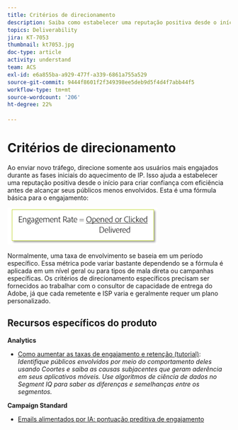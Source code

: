 ```yaml
---
title: Critérios de direcionamento
description: Saiba como estabelecer uma reputação positiva desde o início para criar confiança com eficiência antes de alcançar seus públicos menos envolvidos.
topics: Deliverability
jira: KT-7053
thumbnail: kt7053.jpg
doc-type: article
activity: understand
team: ACS
exl-id: e6a855ba-a929-477f-a339-6861a755a529
source-git-commit: 9444f8601f2f349398ee5deb9d5f4d4f7abb44f5
workflow-type: tm+mt
source-wordcount: '206'
ht-degree: 22%

---
```


# Critérios de direcionamento

Ao enviar novo tráfego, direcione somente aos usuários mais engajados durante as fases iniciais do aquecimento de IP. Isso ajuda a estabelecer uma reputação positiva desde o início para criar confiança com eficiência antes de alcançar seus públicos menos envolvidos. Esta é uma fórmula básica para o engajamento:

![Fórmula para envolvimento](../assets/formula-for-enagement.png)

Normalmente, uma taxa de envolvimento se baseia em um período específico. Essa métrica pode variar bastante dependendo se a fórmula é aplicada em um nível geral ou para tipos de mala direta ou campanhas específicas. Os critérios de direcionamento específicos precisam ser fornecidos ao trabalhar com o consultor de capacidade de entrega do Adobe, já que cada remetente e ISP varia e geralmente requer um plano personalizado.

## Recursos específicos do produto

**Analytics**

* [Como aumentar as taxas de engajamento e retenção (tutorial)](https://experienceleague.adobe.com/docs/analytics-learn/tutorials/mobile-app-analytics/measuring-mobile-analytics/how-to-increase-engagement-and-retention-rates.html?lang=en#mobile-app-analytics): *Identifique públicos envolvidos por meio do comportamento deles usando Coortes e saiba as causas subjacentes que geram aderência em seus aplicativos móveis. Use algoritmos de ciência de dados no Segment IQ para saber as diferenças e semelhanças entre os segmentos.*

**Campaign Standard**

* [Emails alimentados por IA: pontuação preditiva de engajamento](https://experienceleague.adobe.com/docs/campaign-standard/using/testing-and-sending/preparing-and-testing-messages/predictive.html#predictive-scoring)
